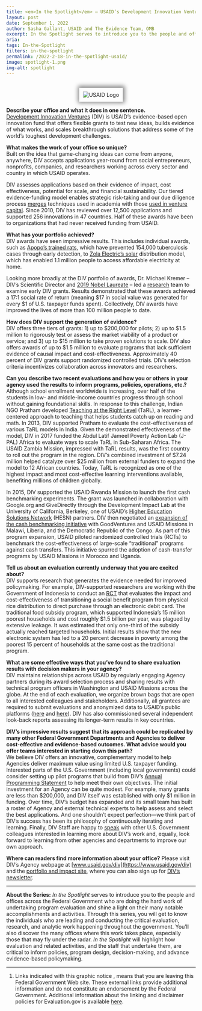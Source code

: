 ```yaml
---
title: <em>In the Spotlight</em> – USAID’s Development Innovation Ventures
layout: post
date: September 1, 2022
author: Sasha Gallant, USAID and The Evidence Team, OMB
excerpt: In the Spotlight serves to introduce you to the people and offices across the Federal Government who are doing the hard work of undertaking program evaluation and shine a light on their many notable accomplishments and activities...
aria: 
tags: In-the-Spotlight
filters: in-the-spotlight
permalink: /2022-2-18-in-the-spotlight-usaid/
image: spotlight-1.png
img-alt: spotlight
---
```

<br>
<center><img src="{{site.baseurl}}/assets/images/agency-seals/USAID.png" alt="USAID Logo" class="spt-agny" style="box-shadow: 1px -1px 11px 4px rgb(0 0 0 / 47%); padding: 10px"></center>

**Describe your office and what it does in one sentence.**  
[Development Innovation Ventures](https://www.usaid.gov/div) (DIV) is USAID’s evidence-based open innovation fund that offers flexible grants to test new ideas, builds evidence of what works, and scales breakthrough solutions that address some of the world’s toughest development challenges. 

**What makes the work of your office so unique?**  
Built on the idea that game-changing ideas can come from anyone, anywhere, DIV accepts applications year-round from social entrepreneurs, nonprofits, companies, and researchers working across every sector and country in which USAID operates. 

DIV assesses applications based on their evidence of impact, cost effectiveness, potential for scale, and financial sustainability. Our tiered evidence-funding model enables strategic risk-taking and our due diligence process [merges](https://ssir.org/articles/entry/the_lean_startup_goes_to_washington) techniques used in academia with those [used in venture capital](https://foreignpolicy.com/2013/06/24/can-silicon-valley-save-the-world/). Since 2010, DIV has reviewed over 12,500 applications and supported 256 innovations in 47 countries. Half of these awards have been to organizations that had never received funding from USAID. 

**What has your portfolio achieved?**  
DIV awards have seen impressive results. This includes individual awards, such as [Apopo’s trained rats](https://www.apopo.org/en), which have prevented 154,000 tuberculosis cases through early detection, to [Zola Electric’s solar](https://zolaelectric.com/) distribution model, which has enabled 1.1 million people to access affordable electricity at home.

Looking more broadly at the DIV portfolio of awards, Dr. Michael Kremer – DIV’s Scientific Director and [2019 Nobel Laureate](https://www.nobelprize.org/prizes/economic-sciences/2019/press-release/) – led a [research](https://cpb-us-w2.wpmucdn.com/voices.uchicago.edu/dist/0/2830/files/2021/09/SROR-21.03.12_clean-3.pdf) team to examine early DIV grants. Results demonstrated that these awards achieved a 17:1 social rate of return (meaning $17 in social value was generated for every $1 of U.S. taxpayer funds spent). Collectively, DIV awards have improved the lives of more than 100 million people to date.


**How does DIV support the generation of evidence?**  
DIV offers three tiers of grants: 1) up to $200,000 for pilots; 2) up to $1.5 million to rigorously test or assess the market viability of a product or service; and 3) up to $15 million to take proven solutions to scale. DIV also offers awards of up to $1.5 million to evaluate programs that lack sufficient evidence of causal impact and cost-effectiveness. Approximately 40 percent of DIV grants support randomized controlled trials. DIV’s selection criteria incentivizes collaboration across innovators and researchers. 

**Can you describe two recent evaluations and how you or others in your agency used the results to inform programs, policies, operations, etc.?**  
Although school enrollment worldwide is increasing, over half of the students in low- and middle-income countries progress through school without gaining foundational skills. In response to this challenge, Indian NGO Pratham developed [Teaching at the Right Level](https://www.teachingattherightlevel.org/) (TaRL), a learner-centered approach to teaching that helps students catch up on reading and math. In 2013, DIV supported Pratham to evaluate the cost-effectiveness of various TaRL models in India. Given the demonstrated effectiveness of the model, DIV in 2017 funded the Abdul Latif Jameel Poverty Action Lab (J-PAL) Africa to evaluate ways to scale TaRL in Sub-Saharan Africa. The USAID Zambia Mission, impressed with TaRL results, was the first country to roll out the program in the region. DIV’s combined investment of $7.24 million helped catalyze over $25 million from external funders to expand the model to 12 African countries. Today, TaRL is recognized as one of the highest impact and most cost-effective learning interventions available, benefiting millions of children globally.

In 2015, DIV supported the USAID Rwanda Mission to launch the first cash benchmarking experiments. The grant was launched in collaboration with Google.org and GiveDirectly through the Development Impact Lab at the University of California, Berkeley, one of USAID’s [Higher Education Solutions Network](https://www.usaid.gov/research/hesn) (HESN) partners. DIV then negotiated an [expansion of the cash benchmarking initiative](https://www.nytimes.com/2018/09/11/opinion/is-cash-better-for-poor-people-than-conventional-foreign-aid.html) with GoodVentures and USAID Missions in Malawi, Liberia, and the Democratic Republic of the Congo. As part of this program expansion, USAID piloted randomized controlled trials (RCTs) to benchmark the cost-effectiveness of large-scale “traditional” programs against cash transfers. This initiative spurred the adoption of cash-transfer programs by USAID Missions in Morocco and Uganda.

**Tell us about an evaluation currently underway that you are excited about?**  
DIV supports research that generates the evidence needed for improved policymaking. For example, DIV-supported researchers are working with the Government of Indonesia to conduct an [RCT](https://divportal.usaid.gov/s/project/a0gt00000015gSjAAI/raskin-welfare-reform-transition-to-electronic-distribution) that evaluates the impact and cost-effectiveness of transitioning a social benefit program from physical rice distribution to direct purchase through an electronic debit card. The traditional food subsidy program, which supported Indonesia’s 15 million poorest households and cost roughly $1.5 billion per year, was plagued by extensive leakage. It was estimated that only one-third of the subsidy actually reached targeted households. Initial results show that the new electronic system has led to a 20 percent decrease in poverty among the poorest 15 percent of households at the same cost as the traditional program.

**What are some effective ways that you’ve found to share evaluation results with decision makers in your agency?**  
DIV maintains relationships across USAID by regularly engaging Agency partners during its award selection process and sharing results with technical program officers in Washington and USAID Missions across the globe. At the end of each evaluation, we organize brown bags that are open to all interested colleagues and stakeholders. Additionally, all grantees are required to submit evaluations and anonymized data to USAID’s public platforms ([here](https://dec.usaid.gov/dec/home/Default.aspx) and [here](https://data.usaid.gov/)). DIV has also commissioned several independent look-back reports assessing its longer-term results in key countries. 

**DIV’s impressive results suggest that its approach could be replicated by many other Federal Government Departments and Agencies to deliver cost-effective and evidence-based outcomes. What advice would you offer teams interested in starting down this path?**  
We believe DIV offers an innovative, complementary model to help Agencies deliver maximum value using limited U.S. taxpayer funding. Interested parts of the U.S. Government (including local governments) could consider setting up pilot programs that build from DIV’s [Annual Programming Statement](https://www.usaid.gov/div/aps) to help meet their own objectives. The initial investment for an Agency can be quite modest. For example, many grants are less than $200,000, and DIV itself was established with only $1 million in funding. Over time, DIV’s budget has expanded and its small team has built a roster of Agency and external technical experts to help assess and select the best applications. And one shouldn’t expect perfection—we think part of DIV’s success has been its philosophy of continuously iterating and learning. Finally, DIV Staff are happy to [speak](mailto:div@usaid.gov) with other U.S. Government colleagues interested in learning more about DIV’s work and, equally, look forward to learning from other agencies and departments to improve our own approach. 

**Where can readers find more information about your office?**
Please visit DIV’s Agency webpage at [www.usaid.gov/div](https://www.usaid.gov/div) and the [portfolio and impact site](https://divportal.usaid.gov/s/), where you can also sign up for [DIV’s newsletter](https://content.govdelivery.com/accounts/USAIDHQ/bulletins/324ae68).

<hr class="hr-spt margin-top-4">
<strong>About the Series:</strong> <em>In the Spotlight</em> serves to introduce you to the people and offices across the Federal Government who are doing the hard work of undertaking program evaluation and shine a light on their many notable accomplishments and activities. Through this series, you will get to know the individuals who are leading and conducting the critical evaluation, research, and analytic work happening throughout the government. You’ll also discover the many offices where this work takes place, especially those that may fly under the radar. <em>In the Spotlight</em> will highlight how evaluation and related activities, and the staff that undertake them, are critical to inform policies, program design, decision-making, and advance evidence-based policymaking.

<hr>

<div class="footnotes" role="doc-endnotes">
  <ol>
        <li id="fn:1" role="doc-endnote">
            <p>Links indicated with this graphic notice<span class="usa-link--external"></span> , means that you are leaving this Federal Government Web site. These external links provide additional information and do not constitute an endorsement by the Federal Government. Additional information about the linking and disclaimer policies for Evaluation.gov is available <a href="https://www.gsa.gov/website-information/website-policies" target="_blank" class="usa-link--external">here</a>.</p>
        </li>
  </ol>
</div>
